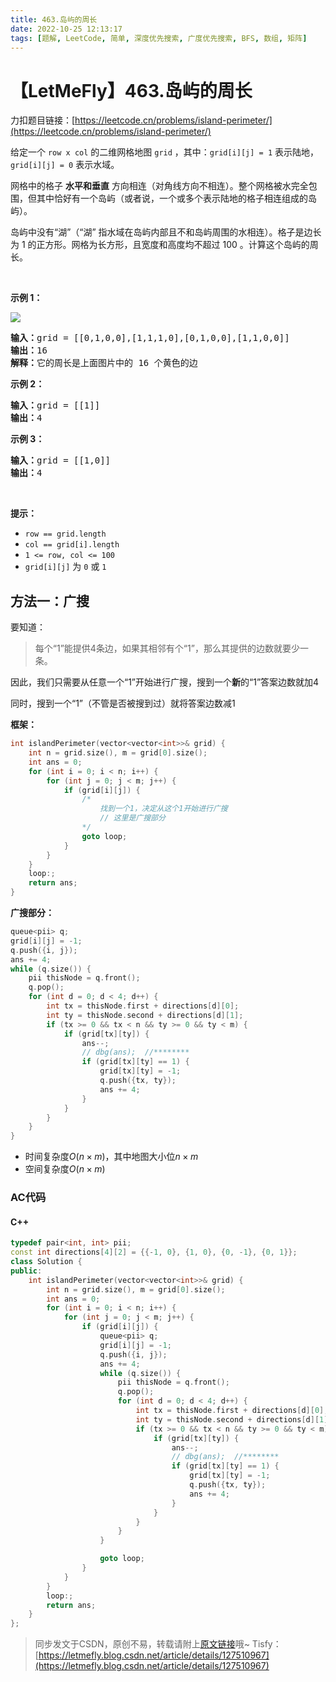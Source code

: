 ```yaml
---
title: 463.岛屿的周长
date: 2022-10-25 12:13:17
tags: [题解, LeetCode, 简单, 深度优先搜索, 广度优先搜索, BFS, 数组, 矩阵]
---
```


# 【LetMeFly】463.岛屿的周长

力扣题目链接：[https://leetcode.cn/problems/island-perimeter/](https://leetcode.cn/problems/island-perimeter/)

<p>给定一个 <code>row x col</code> 的二维网格地图 <code>grid</code> ，其中：<code>grid[i][j] = 1</code> 表示陆地， <code>grid[i][j] = 0</code> 表示水域。</p>

<p>网格中的格子 <strong>水平和垂直</strong> 方向相连（对角线方向不相连）。整个网格被水完全包围，但其中恰好有一个岛屿（或者说，一个或多个表示陆地的格子相连组成的岛屿）。</p>

<p>岛屿中没有“湖”（“湖” 指水域在岛屿内部且不和岛屿周围的水相连）。格子是边长为 1 的正方形。网格为长方形，且宽度和高度均不超过 100 。计算这个岛屿的周长。</p>

<p> </p>

<p><strong>示例 1：</strong></p>

<p><img src="https://assets.leetcode-cn.com/aliyun-lc-upload/uploads/2018/10/12/island.png" /></p>

<pre>
<strong>输入：</strong>grid = [[0,1,0,0],[1,1,1,0],[0,1,0,0],[1,1,0,0]]
<strong>输出：</strong>16
<strong>解释：</strong>它的周长是上面图片中的 16 个黄色的边</pre>

<p><strong>示例 2：</strong></p>

<pre>
<strong>输入：</strong>grid = [[1]]
<strong>输出：</strong>4
</pre>

<p><strong>示例 3：</strong></p>

<pre>
<strong>输入：</strong>grid = [[1,0]]
<strong>输出：</strong>4
</pre>

<p> </p>

<p><strong>提示：</strong></p>

<ul>
    <li><code>row == grid.length</code></li>
    <li><code>col == grid[i].length</code></li>
    <li><code>1 <= row, col <= 100</code></li>
    <li><code>grid[i][j]</code> 为 <code>0</code> 或 <code>1</code></li>
</ul>


    
## 方法一：广搜

要知道：

> 每个“1”能提供$4$条边，如果其相邻有个“1”，那么其提供的边数就要少一条。

因此，我们只需要从任意一个“1”开始进行广搜，搜到一个**新**的“1”答案边数就加4

同时，搜到一个“1”（不管是否被搜到过）就将答案边数减1

**框架：**

```cpp
int islandPerimeter(vector<vector<int>>& grid) {
    int n = grid.size(), m = grid[0].size();
    int ans = 0;
    for (int i = 0; i < n; i++) {
        for (int j = 0; j < m; j++) {
            if (grid[i][j]) {
                /*
                    找到一个1，决定从这个1开始进行广搜
                    // 这里是广搜部分
                */
                goto loop;
            }
        }
    }
    loop:;
    return ans;
}
```

**广搜部分：**

```cpp
queue<pii> q;
grid[i][j] = -1;
q.push({i, j});
ans += 4;
while (q.size()) {
    pii thisNode = q.front();
    q.pop();
    for (int d = 0; d < 4; d++) {
        int tx = thisNode.first + directions[d][0];
        int ty = thisNode.second + directions[d][1];
        if (tx >= 0 && tx < n && ty >= 0 && ty < m) {
            if (grid[tx][ty]) {
                ans--;
                // dbg(ans);  //********
                if (grid[tx][ty] == 1) {
                    grid[tx][ty] = -1;
                    q.push({tx, ty});
                    ans += 4;
                }
            }
        }
    }
}
```

+ 时间复杂度$O(n\times m)$，其中地图大小位$n\times m$
+ 空间复杂度$O(n\times m)$

### AC代码

#### C++

```cpp
typedef pair<int, int> pii;
const int directions[4][2] = {{-1, 0}, {1, 0}, {0, -1}, {0, 1}};
class Solution {
public:
    int islandPerimeter(vector<vector<int>>& grid) {
        int n = grid.size(), m = grid[0].size();
        int ans = 0;
        for (int i = 0; i < n; i++) {
            for (int j = 0; j < m; j++) {
                if (grid[i][j]) {
                    queue<pii> q;
                    grid[i][j] = -1;
                    q.push({i, j});
                    ans += 4;
                    while (q.size()) {
                        pii thisNode = q.front();
                        q.pop();
                        for (int d = 0; d < 4; d++) {
                            int tx = thisNode.first + directions[d][0];
                            int ty = thisNode.second + directions[d][1];
                            if (tx >= 0 && tx < n && ty >= 0 && ty < m) {
                                if (grid[tx][ty]) {
                                    ans--;
                                    // dbg(ans);  //********
                                    if (grid[tx][ty] == 1) {
                                        grid[tx][ty] = -1;
                                        q.push({tx, ty});
                                        ans += 4;
                                    }
                                }
                            }
                        }
                    }

                    goto loop;
                }
            }
        }
        loop:;
        return ans;
    }
};
```

> 同步发文于CSDN，原创不易，转载请附上[原文链接](https://leetcode.letmefly.xyz/2022/10/25/LeetCode%200463.%E5%B2%9B%E5%B1%BF%E7%9A%84%E5%91%A8%E9%95%BF/)哦~
> Tisfy：[https://letmefly.blog.csdn.net/article/details/127510967](https://letmefly.blog.csdn.net/article/details/127510967)
